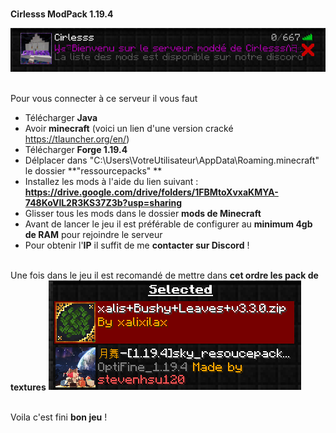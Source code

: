 
<br> **Cirlesss ModPack 1.19.4**

<img title="log" alt="Alt log" src="images/log.png">

<br> Pour vous connecter à ce serveur il vous faut 
-   Télécharger **Java**
-   Avoir **minecraft** (voici un lien d'une version cracké https://tlauncher.org/en/)
-   Télécharger **Forge 1.19.4**
-   Délplacer dans "C:\Users\VotreUtilisateur\AppData\Roaming\.minecraft" le dossier **"ressourcepacks" **
-   Installez les mods à l'aide du lien suivant : **https://drive.google.com/drive/folders/1FBMtoXvxaKMYA-748KoVlL2R3KS37Z3b?usp=sharing**
-   Glisser tous les mods dans le dossier **mods de Minecraft**
-   Avant de lancer le jeu il est préférable de configurer au **minimum 4gb de RAM** pour rejoindre le serveur
-   Pour obtenir l'**IP** il suffit de me **contacter sur Discord** !

<br> Une fois dans le jeu il est recomandé de mettre dans **cet ordre les pack de textures**
<img title="ordre" alt="Alt ordre" src="images/Ordre.png">


<br> Voila c'est fini **bon jeu** !




